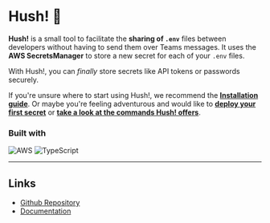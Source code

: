# Hush! 🤫</h1>

**Hush!** is a small tool to facilitate the **sharing of `.env`** files between developers without having to send them over Teams messages. It uses the **AWS SecretsManager** to store a new secret for each of your `.env` files.

With Hush!, you can _finally_ store secrets like API tokens or passwords securely.

If you're unsure where to start using Hush!, we recommend the **[Installation guide](https://hush.kernpunkt.de/getting-started/installation)**. Or maybe you're feeling adventurous and would like to **[deploy your first secret](https://hush.kernpunkt.de/getting-started/deploying-your-first-secret)** or **[take a look at the commands Hush! offers](https://hush.kernpunkt.de/commands)**.

### Built with

![AWS](https://img.shields.io/badge/AWS-%23FF9900.svg?style=for-the-badge&logo=amazon-aws&logoColor=white) ![TypeScript](https://img.shields.io/badge/typescript-%23007ACC.svg?style=for-the-badge&logo=typescript&logoColor=white)

---

## Links

- [Github Repository](https://github.com/kernpunkt/hush)
- [Documentation](https://hush.kernpunkt.de)
